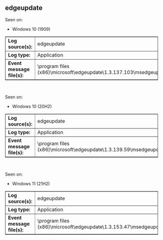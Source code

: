 ## edgeupdate

Seen on:
* Windows 10 (1909)

<table border="1" class="docutils">
  <tbody>
    <tr>
      <td><b>Log source(s):</b></td>
      <td>edgeupdate</td>
    </tr>
    <tr>
      <td><b>Log type:</b></td>
      <td>Application</td>
    </tr>
    <tr>
      <td><b>Event message file(s):</b></td>
      <td>\program files (x86)\microsoft\edgeupdate\1.3.137.103\msedgeupdate.dll</td>
    </tr>
  </tbody>
</table>

&nbsp;

Seen on:
* Windows 10 (20H2)

<table border="1" class="docutils">
  <tbody>
    <tr>
      <td><b>Log source(s):</b></td>
      <td>edgeupdate</td>
    </tr>
    <tr>
      <td><b>Log type:</b></td>
      <td>Application</td>
    </tr>
    <tr>
      <td><b>Event message file(s):</b></td>
      <td>\program files (x86)\microsoft\edgeupdate\1.3.139.59\msedgeupdate.dll</td>
    </tr>
  </tbody>
</table>

&nbsp;

Seen on:
* Windows 11 (21H2)

<table border="1" class="docutils">
  <tbody>
    <tr>
      <td><b>Log source(s):</b></td>
      <td>edgeupdate</td>
    </tr>
    <tr>
      <td><b>Log type:</b></td>
      <td>Application</td>
    </tr>
    <tr>
      <td><b>Event message file(s):</b></td>
      <td>\program files (x86)\microsoft\edgeupdate\1.3.153.47\msedgeupdate.dll</td>
    </tr>
  </tbody>
</table>

&nbsp;

